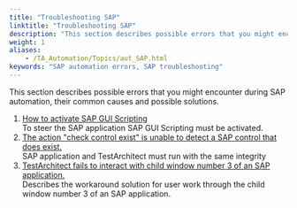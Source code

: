```yaml
--- 
title: "Troubleshooting SAP"
linktitle: "Troubleshooting SAP"
description: "This section describes possible errors that you might encounter during SAP automation, their common causes and possible solutions."
weight: 1
aliases: 
    - /TA_Automation/Topics/aut_SAP.html
keywords: "SAP automation errors, SAP troubleshooting"
---
```


This section describes possible errors that you might encounter during SAP automation, their common causes and possible solutions.

1.  [How to activate SAP GUI Scripting](/automation-guide/application-testing/testing-sap-applications/troubleshooting-sap/how-to-activate-sap-gui-scripting)  
To steer the SAP application SAP GUI Scripting must be activated.
2.  [The action "check control exist" is unable to detect a SAP control that does exist.](/automation-guide/application-testing/testing-sap-applications/troubleshooting-sap/the-action-quot-check-control-exist-quot-is-unable-to-detect-a-sap-control-that-does-exist)  
SAP application and TestArchitect must run with the same integrity
3.  [TestArchitect fails to interact with child window number 3 of an SAP application.](/automation-guide/application-testing/testing-sap-applications/troubleshooting-sap/testarchitect-fails-to-interact-with-child-window-number-3-of-an-sap-application)  
Describes the workaround solution for user work through the child window number 3 of an SAP application.


